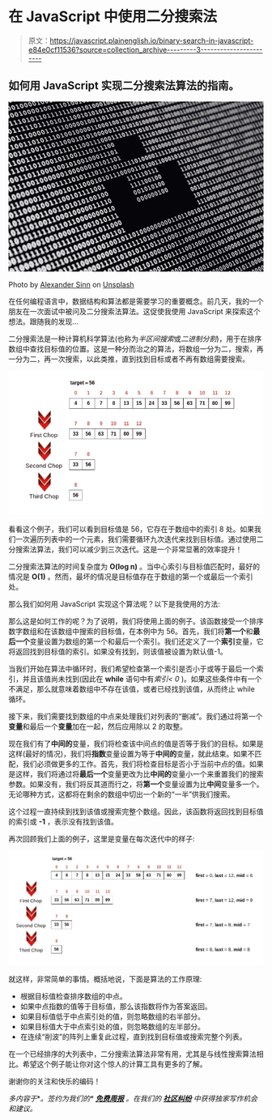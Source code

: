 # 在 JavaScript 中使用二分搜索法

> 原文：<https://javascript.plainenglish.io/binary-search-in-javascript-e84e0cf11536?source=collection_archive---------3----------------------->

## 如何用 JavaScript 实现二分搜索法算法的指南。

![](img/5e3a1cc17556de6de70eb0e3f6f2f856.png)

Photo by [Alexander Sinn](https://unsplash.com/@swimstaralex?utm_source=medium&utm_medium=referral) on [Unsplash](https://unsplash.com?utm_source=medium&utm_medium=referral)

在任何编程语言中，数据结构和算法都是需要学习的重要概念。前几天，我的一个朋友在一次面试中被问及二分搜索法算法。这促使我使用 JavaScript 来探索这个想法。跟随我的发现…

二分搜索法是一种计算机科学算法(也称为*半区间搜索*或*二进制分割*)，用于在排序数组中查找目标值的位置。这是一种分而治之的算法，将数组一分为二，搜索，再一分为二，再一次搜索，以此类推，直到找到目标或者不再有数组需要搜索。

![](img/44ca2b8a7dfb607a46cdc71d81eb9f64.png)

看看这个例子，我们可以看到目标值是 56，它存在于数组中的索引 8 处。如果我们一次遍历列表中的一个元素，我们需要循环九次迭代来找到目标值。通过使用二分搜索法算法，我们可以减少到三次迭代。这是一个非常显著的效率提升！

二分搜索法算法的时间复杂度为 **O(log n)** 。当中心索引与目标值匹配时，最好的情况是 **O(1)** 。然而，最坏的情况是目标值存在于数组的第一个或最后一个索引处。

那么我们如何用 JavaScript 实现这个算法呢？以下是我使用的方法:

那么这是如何工作的呢？为了说明，我们将使用上面的例子。该函数接受一个排序数字数组和在该数组中搜索的目标值，在本例中为 56。首先，我们将**第一个**和**最后一个**变量设置为数组的第一个和最后一个索引。我们还定义了一个**索引**变量，它将返回找到目标值的索引。如果没有找到，则该值被设置为默认值-1。

当我们开始在算法中循环时，我们希望检查第一个索引是否小于或等于最后一个索引，并且该值尚未找到(因此在 **while** 语句中有*索引< 0* )。如果这些条件中有一个不满足，那么就意味着数组中不存在该值，或者已经找到该值，从而终止 while 循环。

接下来，我们需要找到数组的中点来处理我们对列表的“删减”。我们通过将第一个**变量**和最后一个**变量**加在一起，然后应用除以 2 的取整。

现在我们有了**中间的**变量，我们将检查该中间点的值是否等于我们的目标。如果是这样(最好的情况)，我们将**指数**变量设置为等于**中间的**变量，就此结束。如果不匹配，我们必须做更多的工作。首先，我们将检查目标是否小于当前中点的值。如果是这样，我们将通过将**最后一个**变量更改为比**中间的**变量小一个来重置我们的搜索参数。如果没有，我们将反其道而行之，将**第一个**变量设置为比**中间**变量多一个。无论哪种方式，这都将在剩余的数组中切出一个新的“一半”供我们搜索。

这个过程一直持续到找到该值或搜索完整个数组。因此，该函数将返回找到目标值的索引或 **-1** ，表示没有找到该值。

再次回顾我们上面的例子，这里是变量在每次迭代中的样子:

![](img/aec9716cb7cd05c9af289847bf147c3b.png)

就这样，非常简单的事情。概括地说，下面是算法的工作原理:

*   根据目标值检查排序数组的中点。
*   如果中点指数的值等于目标值，那么该指数将作为答案返回。
*   如果目标值低于中点索引处的值，则忽略数组的右半部分。
*   如果目标值大于中点索引处的值，则忽略数组的左半部分。
*   在连续“削波”的阵列上重复此过程，直到找到目标值或搜索完整个列表。

在一个已经排序的大列表中，二分搜索法算法非常有用，尤其是与线性搜索算法相比。希望这个例子能让你对这个惊人的计算工具有更多的了解。

谢谢你的关注和快乐的编码！

*多内容于*[](http://plainenglish.io/)**。签约为我们的* [***免费周报***](http://newsletter.plainenglish.io/) *。在我们的* [***社区纠纷***](https://discord.gg/GtDtUAvyhW) *中获得独家写作机会和建议。**